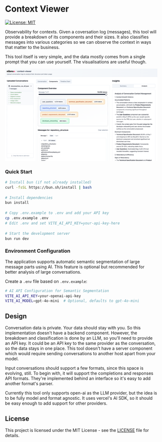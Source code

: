 # Context Viewer

[![License: MIT](https://img.shields.io/badge/License-MIT-yellow.svg)](https://opensource.org/licenses/MIT)

Observability for contexts. Given a coversation log (messages), this
tool will provide a breakdown of its components and their sizes. It
also classifies messages into various categories so we can observe the
context in ways that matter to the business.

This tool itself is very simple, and the data mostly comes from a
single prompt that you can use yourself. The visualisations are useful
though.

![Context Viewer Screenshot](docs/cv-screenshot.png)

### Quick Start

```bash
# Install bun (if not already installed)
curl -fsSL https://bun.sh/install | bash

# Install dependencies
bun install

# Copy .env.example to .env and add your API key
cp .env.example .env
# Edit .env and set VITE_AI_API_KEY=your-api-key-here

# Start the development server
bun run dev
```

### Environment Configuration

The application supports automatic semantic segmentation of large message parts using AI. This feature is optional but recommended for better analysis of large conversations.

Create a `.env` file based on `.env.example`:

```bash
# AI API Configuration for Semantic Segmentation
VITE_AI_API_KEY=your-openai-api-key
VITE_AI_MODEL=gpt-4o-mini  # Optional, defaults to gpt-4o-mini
```

## Design

Conversation data is private. Your data should stay with you. So this
implementation doesn't have a backend component. However, the
breakdown and classification is done by an LLM, so you'll need to
provide an API key. It could be an API key to the same provider as the
conversation, so the data stays in one place. This tool doesn't have a
server component which would require sending conversations to another
host apart from your model.

Input conversations should support a few formats, since this space is
evolving, still. To begin with, it will support the completions and
responses API formats. They're implemented behind an interface so it's
easy to add another format's parser.

Currently this tool only supports open-ai as the LLM provider, but the
idea is to be fully model and format agnostic. It uses vercel's AI
SDK, so it should be easy enough to add support for other providers.

## License

This project is licensed under the MIT License - see the [LICENSE](LICENSE) file for details.
